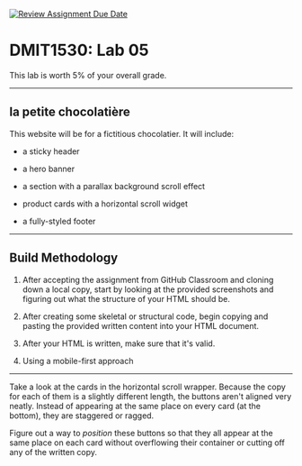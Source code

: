 [![Review Assignment Due Date](https://classroom.github.com/assets/deadline-readme-button-22041afd0340ce965d47ae6ef1cefeee28c7c493a6346c4f15d667ab976d596c.svg)](https://classroom.github.com/a/UDeeo8-h)
# DMIT1530: Lab 05

This lab is worth 5% of your overall grade.

--- 

## la petite chocolatière

This website will be for a fictitious chocolatier. It will include: 

- a sticky header

- a hero banner 

- a section with a parallax background scroll effect

- product cards with a horizontal scroll widget

- a fully-styled footer

---

## Build Methodology 

1. After accepting the assignment from GitHub Classroom and cloning down a local copy, start by looking at the provided screenshots and figuring out what the structure of your HTML should be.

2. After creating some skeletal or structural code, begin copying and pasting the provided written content into your HTML document. 

3. After your HTML is written, make sure that it's valid.

4. Using a mobile-first approach

--- 

Take a look at the cards in the horizontal scroll wrapper. Because the copy for each of them is a slightly different length, the buttons aren't aligned very neatly. Instead of appearing at the same place on every card (at the bottom), they are staggered or ragged. 

Figure out a way to *position* these buttons so that they all appear at the same place on each card without overflowing their container or cutting off any of the written copy.
